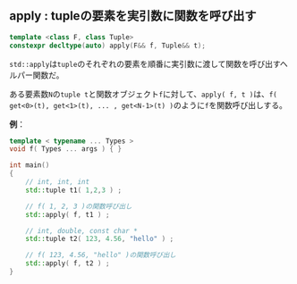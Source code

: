## apply : tupleの要素を実引数に関数を呼び出す

~~~c++
template <class F, class Tuple>
constexpr decltype(auto) apply(F&& f, Tuple&& t);
~~~

`std::apply`は`tuple`のそれぞれの要素を順番に実引数に渡して関数を呼び出すヘルパー関数だ。

ある要素数`N`の`tuple t`と関数オブジェクト`f`に対して、`apply( f, t )`は、`f( get<0>(t), get<1>(t), ... , get<N-1>(t) )`のように`f`を関数呼び出しする。

__例__：

~~~cpp
template < typename ... Types >
void f( Types ... args ) { }

int main()
{
    // int, int, int
    std::tuple t1( 1,2,3 ) ;

    // f( 1, 2, 3 )の関数呼び出し
    std::apply( f, t1 ) ;

    // int, double, const char *
    std::tuple t2( 123, 4.56, "hello" ) ;

    // f( 123, 4.56, "hello" )の関数呼び出し
    std::apply( f, t2 ) ;
}
~~~
